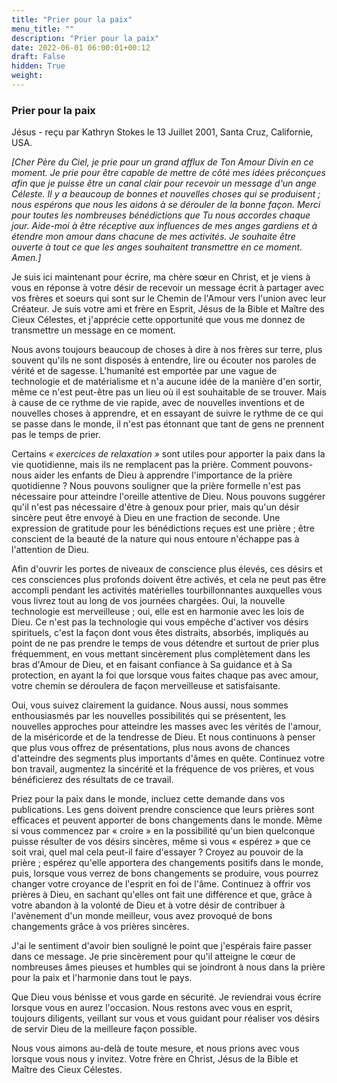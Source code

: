 ```yaml
---
title: "Prier pour la paix"
menu_title: ""
description: "Prier pour la paix"
date: 2022-06-01 06:00:01+00:12
draft: False
hidden: True
weight:
---
```

### Prier pour la paix

Jésus - reçu par Kathryn Stokes le 13 Juillet 2001, Santa Cruz, Californie, USA.

*[Cher Père du Ciel, je prie pour un grand afflux de Ton Amour Divin en ce moment. Je prie pour être capable de mettre de côté mes idées préconçues afin que je puisse être un canal clair pour recevoir un message d'un ange Céleste. Il y a beaucoup de bonnes et nouvelles choses qui se produisent ; nous espérons que nous les aidons à se dérouler de la bonne façon. Merci pour toutes les nombreuses bénédictions que Tu nous accordes chaque jour. Aide-moi à être réceptive aux influences de mes anges gardiens et à étendre mon amour dans chacune de mes activités. Je souhaite être ouverte à tout ce que les anges souhaitent transmettre en ce moment. Amen.]*

Je suis ici maintenant pour écrire, ma chère sœur en Christ, et je viens à vous en réponse à votre désir de recevoir un message écrit à partager avec vos frères et soeurs qui sont sur le Chemin de l'Amour vers l'union avec leur Créateur. Je suis votre ami et frère en Esprit, Jésus de la Bible et Maître des Cieux Célestes, et j'apprécie cette opportunité que vous me donnez de transmettre un message en ce moment.

Nous avons toujours beaucoup de choses à dire à nos frères sur terre, plus souvent qu'ils ne sont disposés à entendre, lire ou écouter nos paroles de vérité et de sagesse. L'humanité est emportée par une vague de technologie et de matérialisme et n'a aucune idée de la manière d'en sortir, même ce n'est peut-être pas un lieu où il est souhaitable de se trouver. Mais à cause de ce rythme de vie rapide, avec de nouvelles inventions et de nouvelles choses à apprendre, et en essayant de suivre le rythme de ce qui se passe dans le monde, il n'est pas étonnant que tant de gens ne prennent pas le temps de prier.

Certains *« exercices de relaxation »* sont utiles pour apporter la paix dans la vie quotidienne, mais ils ne remplacent pas la prière. Comment pouvons-nous aider les enfants de Dieu à apprendre l'importance de la prière quotidienne ? Nous pouvons souligner que la prière formelle n'est pas nécessaire pour atteindre l'oreille attentive de Dieu. Nous pouvons suggérer qu'il n'est pas nécessaire d'être à genoux pour prier, mais qu'un désir sincère peut être envoyé à Dieu en une fraction de seconde. Une expression de gratitude pour les bénédictions reçues est une prière ; être conscient de la beauté de la nature qui nous entoure n'échappe pas à l'attention de Dieu.

Afin d'ouvrir les portes de niveaux de conscience plus élevés, ces désirs et ces consciences plus profonds doivent être activés, et cela ne peut pas être accompli pendant les activités matérielles tourbillonnantes auxquelles vous vous livrez tout au long de vos journées chargées. Oui, la nouvelle technologie est merveilleuse ; oui, elle est en harmonie avec les lois de Dieu. Ce n'est pas la technologie qui vous empêche d'activer vos désirs spirituels, c'est la façon dont vous êtes distraits, absorbés, impliqués au point de ne pas prendre le temps de vous détendre et surtout de prier plus fréquemment, en vous mettant sincèrement plus complètement dans les bras d'Amour de Dieu, et en faisant confiance à Sa guidance et à Sa protection, en ayant la foi que lorsque vous faites chaque pas avec amour, votre chemin se déroulera de façon merveilleuse et satisfaisante.

Oui, vous suivez clairement la guidance. Nous aussi, nous sommes enthousiasmés par les nouvelles possibilités qui se présentent, les nouvelles approches pour atteindre les masses avec les vérités de l'amour, de la miséricorde et de la tendresse de Dieu. Et nous continuons à penser que plus vous offrez de présentations, plus nous avons de chances d'atteindre des segments plus importants d'âmes en quête. Continuez votre bon travail, augmentez la sincérité et la fréquence de vos prières, et vous bénéficierez des résultats de ce travail.

Priez pour la paix dans le monde, incluez cette demande dans vos publications. Les gens doivent prendre conscience que leurs prières sont efficaces et peuvent apporter de bons changements dans le monde. Même si vous commencez par « croire » en la possibilité qu'un bien quelconque puisse résulter de vos désirs sincères, même si vous « espérez » que ce soit vrai, quel mal cela peut-il faire d'essayer ? Croyez au pouvoir de la prière ; espérez qu'elle apportera des changements positifs dans le monde, puis, lorsque vous verrez de bons changements se produire, vous pourrez changer votre croyance de l'esprit en foi de l'âme. Continuez à offrir vos prières à Dieu, en sachant qu'elles ont fait une différence et que, grâce à votre abandon à la volonté de Dieu et à votre désir de contribuer à l'avènement d'un monde meilleur, vous avez provoqué de bons changements grâce à vos prières sincères.

J'ai le sentiment d'avoir bien souligné le point que j'espérais faire passer dans ce message. Je prie sincèrement pour qu'il atteigne le cœur de nombreuses âmes pieuses et humbles qui se joindront à nous dans la prière pour la paix et l'harmonie dans tout le pays.

Que Dieu vous bénisse et vous garde en sécurité. Je reviendrai vous écrire lorsque vous en aurez l'occasion. Nous restons avec vous en esprit, toujours diligents, veillant sur vous et vous guidant pour réaliser vos désirs de servir Dieu de la meilleure façon possible.

Nous vous aimons au-delà de toute mesure, et nous prions avec vous lorsque vous nous y invitez. Votre frère en Christ, Jésus de la Bible et Maître des Cieux Célestes.
